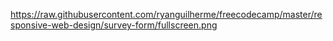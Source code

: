 https://raw.githubusercontent.com/ryanguilherme/freecodecamp/master/responsive-web-design/survey-form/fullscreen.png
